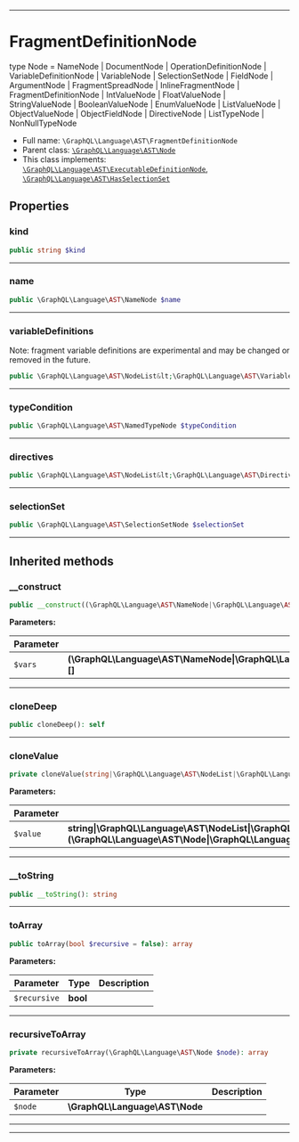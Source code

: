 ***

# FragmentDefinitionNode

type Node = NameNode
| DocumentNode
| OperationDefinitionNode
| VariableDefinitionNode
| VariableNode
| SelectionSetNode
| FieldNode
| ArgumentNode
| FragmentSpreadNode
| InlineFragmentNode
| FragmentDefinitionNode
| IntValueNode
| FloatValueNode
| StringValueNode
| BooleanValueNode
| EnumValueNode
| ListValueNode
| ObjectValueNode
| ObjectFieldNode
| DirectiveNode
| ListTypeNode
| NonNullTypeNode



* Full name: `\GraphQL\Language\AST\FragmentDefinitionNode`
* Parent class: [`\GraphQL\Language\AST\Node`](./Node.md)
* This class implements:
[`\GraphQL\Language\AST\ExecutableDefinitionNode`](./ExecutableDefinitionNode.md), [`\GraphQL\Language\AST\HasSelectionSet`](./HasSelectionSet.md)



## Properties


### kind



```php
public string $kind
```






***

### name



```php
public \GraphQL\Language\AST\NameNode $name
```






***

### variableDefinitions

Note: fragment variable definitions are experimental and may be changed
or removed in the future.

```php
public \GraphQL\Language\AST\NodeList&lt;\GraphQL\Language\AST\VariableDefinitionNode&gt; $variableDefinitions
```






***

### typeCondition



```php
public \GraphQL\Language\AST\NamedTypeNode $typeCondition
```






***

### directives



```php
public \GraphQL\Language\AST\NodeList&lt;\GraphQL\Language\AST\DirectiveNode&gt; $directives
```






***

### selectionSet



```php
public \GraphQL\Language\AST\SelectionSetNode $selectionSet
```






***



## Inherited methods


### __construct



```php
public __construct((\GraphQL\Language\AST\NameNode|\GraphQL\Language\AST\NodeList|\GraphQL\Language\AST\SelectionSetNode|\GraphQL\Language\AST\Location|string|int|bool|float|null)[] $vars): mixed
```








**Parameters:**

| Parameter | Type | Description |
|-----------|------|-------------|
| `$vars` | **(\GraphQL\Language\AST\NameNode&#124;\GraphQL\Language\AST\NodeList&#124;\GraphQL\Language\AST\SelectionSetNode&#124;\GraphQL\Language\AST\Location&#124;string&#124;int&#124;bool&#124;float&#124;null)[]** |  |




***

### cloneDeep



```php
public cloneDeep(): self
```











***

### cloneValue



```php
private cloneValue(string|\GraphQL\Language\AST\NodeList|\GraphQL\Language\AST\Location|\GraphQL\Language\AST\Node|(\GraphQL\Language\AST\Node|\GraphQL\Language\AST\NodeList|\GraphQL\Language\AST\Location)[] $value): string|\GraphQL\Language\AST\NodeList|\GraphQL\Language\AST\Location|\GraphQL\Language\AST\Node
```








**Parameters:**

| Parameter | Type | Description |
|-----------|------|-------------|
| `$value` | **string&#124;\GraphQL\Language\AST\NodeList&#124;\GraphQL\Language\AST\Location&#124;\GraphQL\Language\AST\Node&#124;(\GraphQL\Language\AST\Node&#124;\GraphQL\Language\AST\NodeList&#124;\GraphQL\Language\AST\Location)[]** |  |




***

### __toString



```php
public __toString(): string
```











***

### toArray



```php
public toArray(bool $recursive = false): array
```








**Parameters:**

| Parameter | Type | Description |
|-----------|------|-------------|
| `$recursive` | **bool** |  |




***

### recursiveToArray



```php
private recursiveToArray(\GraphQL\Language\AST\Node $node): array
```








**Parameters:**

| Parameter | Type | Description |
|-----------|------|-------------|
| `$node` | **\GraphQL\Language\AST\Node** |  |




***


***

